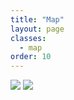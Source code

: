```yaml
---
title: "Map"
layout: page
classes:
  - map
order: 10 
---
```


<div id="leafletmap" data-outputs-include="html"></div>

<img src="_assets/images/figures/map.jpg" data-outputs-include="pdf" />

<img src="/_assets/images/figures/map.jpg" data-outputs-include="epub" />
